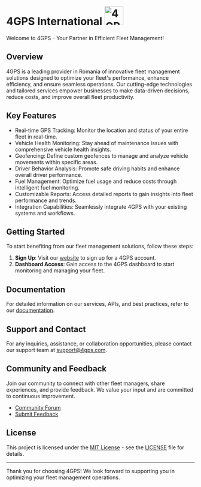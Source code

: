 # 4GPS International <img src="icon" alt="4GPS Logo" width="50" height="50">

Welcome to 4GPS - Your Partner in Efficient Fleet Management!

## Overview

4GPS is a leading provider in Romania of innovative fleet management solutions designed to optimize your fleet's performance, enhance efficiency, and ensure seamless operations. Our cutting-edge technologies and tailored services empower businesses to make data-driven decisions, reduce costs, and improve overall fleet productivity.

## Key Features

- Real-time GPS Tracking: Monitor the location and status of your entire fleet in real-time.
- Vehicle Health Monitoring: Stay ahead of maintenance issues with comprehensive vehicle health insights.
- Geofencing: Define custom geofences to manage and analyze vehicle movements within specific areas.
- Driver Behavior Analysis: Promote safe driving habits and enhance overall driver performance.
- Fuel Management: Optimize fuel usage and reduce costs through intelligent fuel monitoring.
- Customizable Reports: Access detailed reports to gain insights into fleet performance and trends.
- Integration Capabilities: Seamlessly integrate 4GPS with your existing systems and workflows.

## Getting Started

To start benefiting from our fleet management solutions, follow these steps:

1. **Sign Up**: Visit our [website](https://www.4gps.ro) to sign up for a 4GPS account.
2. **Dashboard Access**: Gain access to the 4GPS dashboard to start monitoring and managing your fleet.

## Documentation

For detailed information on our services, APIs, and best practices, refer to our [documentation](https://docs.4gps.com).

## Support and Contact

For any inquiries, assistance, or collaboration opportunities, please contact our support team at [support@4gps.com](mailto:support@4gps.com).

## Community and Feedback

Join our community to connect with other fleet managers, share experiences, and provide feedback. We value your input and are committed to continuous improvement.

- [Community Forum](https://community.4gps.com)
- [Submit Feedback](https://feedback.4gps.com)

## License

This project is licensed under the [MIT License](LICENSE) - see the [LICENSE](LICENSE) file for details.

---

Thank you for choosing 4GPS! We look forward to supporting you in optimizing your fleet management operations.
